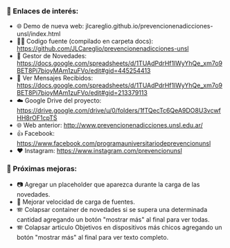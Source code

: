 ### 🔗 Enlaces de interés:
- 🌐 Demo de nueva web: jlcareglio.github.io/prevencionenadicciones-unsl/index.html
- 🧑‍💻 Codigo fuente (compilado en carpeta docs): https://github.com/JLCareglio/prevencionenadicciones-unsl
- 📰 Gestor de Novedades: https://docs.google.com/spreadsheets/d/1TUAdPdrHf1lWyYhQe_xm7o9BET8Pi7bioyMAm1zuFVo/edit#gid=445254413
- 💬 Ver Mensajes Recibidos: https://docs.google.com/spreadsheets/d/1TUAdPdrHf1lWyYhQe_xm7o9BET8Pi7bioyMAm1zuFVo/edit#gid=213379113
- ☁️ Google Drive del proyecto: https://drive.google.com/drive/u/0/folders/1fTQecTc6QeA9DO8U3vcwfHH8rOF1cpTS
- 🌐 Web anterior: http://www.prevencionenadicciones.unsl.edu.ar/
- 👍 Facebook: https://www.facebook.com/programauniversitariodeprevencionunsl
- ❤️ Instagram: https://www.instagram.com/prevencionunsl

### 📝 Próximas mejoras:
- 📷 Agregar un placeholder que aparezca durante la carga de las novedades.
- 🚀 Mejorar velocidad de carga de fuentes.
- 🪗 Colapsar container de novedades si se supera una determinada cantidad agregando un botón "mostrar más" al final para ver todas.
- 🪗 Colapsar articulo Objetivos en dispositivos más chicos agregando un botón "mostrar más" al final para ver texto completo.
